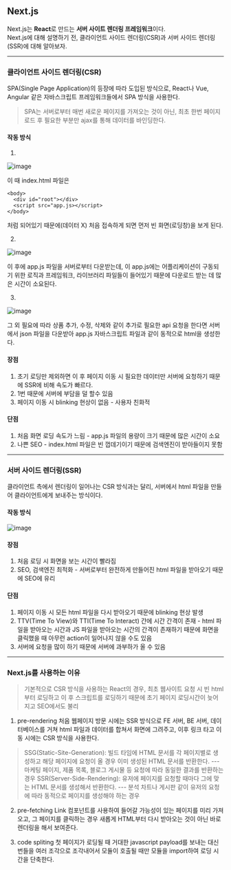 ## Next.js

Next.js는 <b>React</b>로 만드는 <b>서버 사이트 렌더링 프레임워크</b>이다.<br>
Next.js에 대해 설명하기 전, 클라이언트 사이드 렌더링(CSR)과 서버 사이드 렌더링(SSR)에 대해 알아보자.

---

### 클라이언트 사이드 렌더링(CSR)

SPA(Single Page Application)의 등장에 따라 도입된 방식으로, React나 Vue, Angular 같은 자바스크립트 프레임워크들에서 SPA 방식을 사용한다.
> SPA는 서버로부터 매번 새로운 페이지를 가져오는 것이 아닌, 최초 한번 페이지 로드 후 필요한 부분만 ajax를 통해 데이터를 바인딩한다.

#### 작동 방식
1.
![image](https://user-images.githubusercontent.com/85874042/228757520-e6d2b14c-1052-4d41-aff1-933e6260445f.png)

이 때 index.html 파일은
```
<body>
  <div id="root"></div>
  <script src="app.js></script>
</body>
```
처럼 되어있기 때문에(데이터 X) 처음 접속하게 되면 먼저 빈 화면(로딩창)을 보게 된다.

2.
![image](https://user-images.githubusercontent.com/85874042/228756985-4f015cfd-7271-4e43-96dd-8a8cbdcfc429.png)

이 후에 app.js 파일을 서버로부터 다운받는데, 이 app.js에는 어플리케이션이 구동되기 위한 로직과 프레임워크, 라이브러리 파일들이 들어있기 때문에 다운로드 받는 데 많은 시간이 소요된다.

3.
![image](https://user-images.githubusercontent.com/85874042/228758426-f7132239-8048-4b89-9b3c-253210e9bedc.png)

그 외 필요에 따라 상품 추가, 수정, 삭제와 같이 추가로 필요한 api 요청을 한다면 서버에서 json 파일을 다운받아 app.js 자바스크립트 파일과 같이 동적으로 html을 생성한다.

#### 장점

1. 초기 로딩만 제외하면 이 후 페이지 이동 시 필요한 데이터만 서버에 요청하기 때문에 SSR에 비해 속도가 빠르다.
2. 1번 때문에 서버에 부담을 덜 할수 있음
3. 페이지 이동 시 blinking 현상이 없음 - 사용자 친화적

#### 단점

1. 처음 화면 로딩 속도가 느림 - app.js 파일의 용량이 크기 때문에 많은 시간이 소요
2. 나쁜 SEO - index.html 파일은 빈 껍데기이기 때문에 검색엔진이 받아들이지 못함

---

### 서버 사이드 렌더링(SSR)

클라이언트 측에서 렌더링이 일어나는 CSR 방식과는 달리, 서버에서 html 파일을 만들어 클라이언트에게 보내주는 방식이다.

#### 작동 방식

![image](https://user-images.githubusercontent.com/85874042/228765763-559e8ba0-25b3-4a0c-8cea-e3d91605664d.png)

#### 장점

1. 처음 로딩 시 화면을 보는 시간이 빨라짐
2. SEO, 검색엔진 최적화 - 서버로부터 완전하게 만들어진 html 파일을 받아오기 때문에 SEO에 유리

#### 단점

1. 페이지 이동 시 모든 html 파일을 다시 받아오기 때문에 blinking 현상 발생
2. TTV(Time To View)와 TTI(Time To Interact) 간에 시간 간격이 존재 - html 파일을 받아오는 시간과 JS 파일을 받아오는 시간의 간격이 존재하기 때문에 화면을 클릭했을 때 아무런 action이 일어나지 않을 수도 있음
3. 서버에 요청을 많이 하기 때문에 서버에 과부하가 올 수 있음

---

### Next.js를 사용하는 이유

> 기본적으로 CSR 방식을 사용하는 React의 경우, 최초 웹사이트 요청 시 빈 html부터 로딩하고 이 후 스크립트를 로딩하기 때문에 초기 페이지 로딩시간이 늦어지고 SEO에서도 불리

1. pre-rendering
처음 웹페이지 방문 시에는 SSR 방식으로 FE 서버, BE 서버, 데이터베이스를 거쳐 html 파일과 데이터를 합쳐서 화면에 그려주고, 이후 링크 타고 이동 시에는 CSR 방식을 사용한다.

> SSG(Static-Site-Generation): 빌드 타임에 HTML 문서를 각 페이지별로 생성하고 해당 페이지에 요청이 올 경우 이미 생성된 HTML 문서를 반환한다. --- 마케팅 페이지, 제품 목록, 블로그 게시물 등 요청에 따라 동일한 결과를 반환하는 경우
> SSR(Server-Side-Rendering): 유저에 페이지를 요청할 때마다 그에 맞는 HTML 문서를 생성해서 반환한다. --- 분석 차트나 게시판 같이 유저의 요청에 따라 동적으로 페이지를 생성해야 하는 경우

2. pre-fetching
Link 컴포넌트를 사용하여 들어갈 가능성이 있는 페이지를 미리 가져오고, 그 페이지를 클릭하는 경우 새롭게 HTML부터 다시 받아오는 것이 아닌 바로 렌더링을 해서 보여준다.

3. code spliting
첫 페이지가 로딩될 때 거대한 javascript payload를 보내는 대신 번들을 여러 조각으로 조각내어서 모듈이 호출될 때만 모듈을 import하여 로딩 시간을 단축한다.
